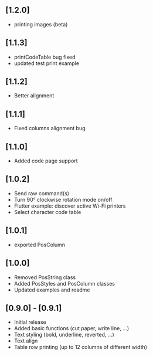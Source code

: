 ## [1.2.0]
* printing images (beta)
  

## [1.1.3]
* printCodeTable bug fixed
* updated test print example 


## [1.1.2]
* Better alignment


## [1.1.1]
* Fixed columns alignment bug


## [1.1.0]
* Added code page support


## [1.0.2]
* Send raw command(s)
* Turn 90° clockwise rotation mode on/off
* Flutter example: discover active Wi-Fi printers
* Select character code table


## [1.0.1]
* exported PosColumn


## [1.0.0]
* Removed PosString class
* Added PosStyles and PosColumn classes
* Updated examples and readme


## [0.9.0] - [0.9.1]
* Initial release
* Added basic functions (cut paper, write line, ...)
* Text styling (bold, underline, reverted, ...)
* Text align
* Table row printing (up to 12 columns of different width)